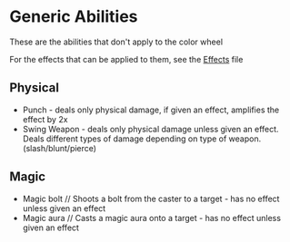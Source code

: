 # Generic Abilities
These are the abilities that don't apply to the color wheel

For the effects that can be applied to them, see the [Effects]() file

## Physical
* Punch - deals only physical damage, if given an effect, amplifies the effect by 2x
* Swing Weapon - deals only physical damage unless given an effect. Deals different types of damage depending on type of weapon. (slash/blunt/pierce)
## Magic
* Magic bolt // Shoots a bolt from the caster to a target - has no effect unless given an effect
* Magic aura // Casts a magic aura onto a target - has no effect unless given an effect
